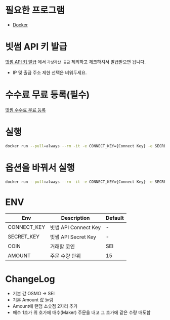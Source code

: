 # 필요한 프로그램

* [Docker](https://www.docker.com/products/docker-desktop/)

# 빗썸 API 키 발급

[빗썸 API 키 발급](https://www.bithumb.com/react/api-support/management-api) 에서 `가상자산 출금` 제외하고 체크하셔서 발급받으면 됩니다.

* IP 및 출금 주소 제한 선택은 비워두세요.

# 수수료 무료 등록(필수)

[빗썸 수수료 무료 등록](https://www.bithumb.com/react/member/free-coupon-register)

# 실행

```bash
docker run --pull=always --rm -it -e CONNECT_KEY={Connect Key} -e SECRET_KEY={Secret key} jjangg96/bithumb-bot:latest
```

# 옵션을 바꿔서 실행

```bash
docker run --pull=always --rm -it -e CONNECT_KEY={Connect Key} -e SECRET_KEY={Secret key} -e COIN=SEI -e AMOUNT=15 jjangg96/bithumb-bot:latest
```

# ENV

| Env         | Description        | Default |
|-------------|--------------------|---------|
| CONNECT_KEY | 빗썸 API Connect Key | -       |
| SECRET_KEY  | 빗썸 API Secret Key  | -       |
| COIN        | 거래할 코인             | SEI     |
| AMOUNT      | 주문 수량 단위           | 15      |

# ChangeLog
* 기본 값 OSMO -> SEI
* 기본 Amount 값 늘림
* Amount에 랜덤 소숫점 2자리 추가
* 매수 1호가 위 호가에 매수(Maker) 주문을 내고 그 호가에 같은 수량 매도함